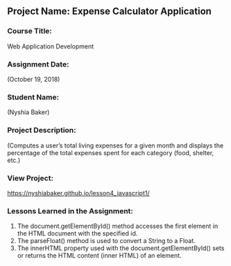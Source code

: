 ## Project Name:  Expense Calculator Application

### Course Title:
Web Application Development

### Assignment Date:  
(October 19, 2018)

### Student Name:  
(Nyshia Baker)

### Project Description:
(Computes a user’s total living expenses for a given month and displays the percentage of the total expenses spent for each category (food, shelter, etc.)

### View Project:
https://nyshiabaker.github.io/lesson4_javascript1/

### Lessons Learned in the Assignment:
1. The document.getElementById() method accesses the first element in the HTML document with the specified id.  
2. The parseFloat() method is used to convert a String to a Float.
3. The innerHTML property used with the document.getElementById() sets or returns the HTML content (inner HTML) of an element.



